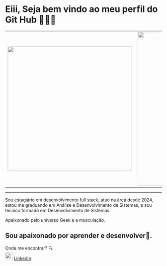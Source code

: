 # Eiii, Seja bem vindo ao meu perfil do Git Hub 🧑🏻‍💻

<center>
<table>
    <tr>
        <td><img width="400px" align="left" src="https://github-readme-stats.vercel.app/api/top-langs/?username=Gustavo-Bertti&hide=html&layout=compact&theme=buefy" /></td>
        <td><img width="495px" align="left" src="https://github-readme-stats.vercel.app/api?username=Gustavo-Bertti&theme=buefy"/></td>
    </tr>   
</table>
</center>  

---

Sou estagiário em desenvolvimento full stack, atuo na área desde 2024, estou me graduando em Análise e Desenvolvimento de Sistemas, e sou tecnico formado em Desenvolvimento de Sistemas.

Apaixonado pelo universo Geek e a musculação.

Sou apaixonado por aprender e desenvolver🚀.
---

Onde me encontrar? :mag:  
<a href="www.linkedin.com/in/gustavo-bertti/"><img src="https://github.com/gustavo-bertti/gustavo-bertti/blob/main/linkedin.png" width="24"></img></a> [LinkedIn](www.linkedin.com/in/gustavo-bertti)  



